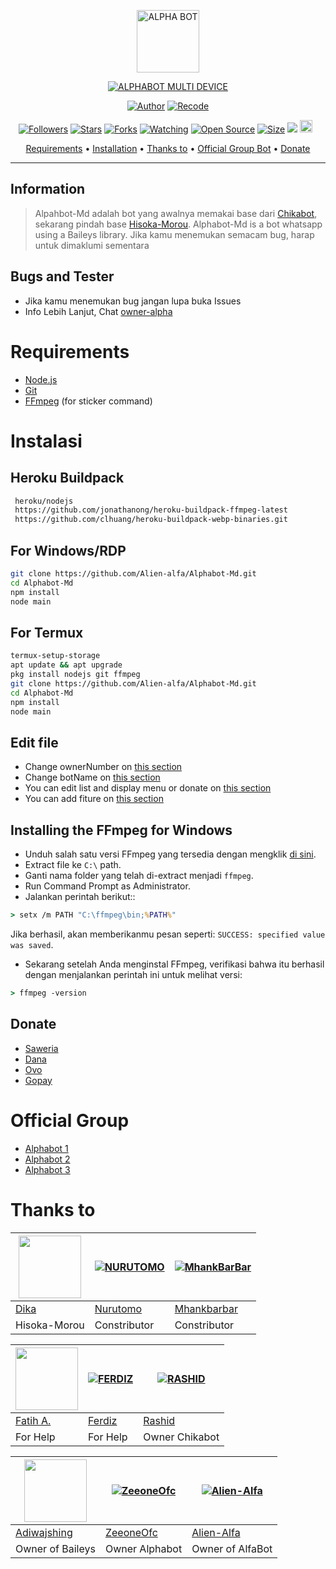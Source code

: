 <p align="center">
<img src="https://github.com/Alien-alfa/Alphabot-MD/blob/V7/image/lol.jpg?raw=true" alt="ALPHA BOT" width="100"/>


</p>
<p align="center">
<a href="#"><img title="ALPHABOT MULTI DEVICE" src="https://img.shields.io/badge/ALPHABOT MULTI DEVICE-green?colorA=%23ff0000&colorB=%23017e40&style=for-the-badge"></a>
</p>
<p align="center">
<a href="https://github.com/DikaArdnt"><img title="Author" src="https://img.shields.io/badge/Author-Dika-red.svg?style=for-the-badge&logo=github"></a>
<a href="https://github.com/zeeoneofc/Alphabot-Md"><img title="Recode" src="https://img.shields.io/badge/Recode-ZeeoneOfc-red.svg?style=for-the-badge&logo=github"></a>
</p>
<p align="center">
<a href="https://github.com/zeeoneofc/followers"><img title="Followers" src="https://img.shields.io/github/followers/zeeoneofc?color=red&style=flat-square"></a>
<a href="https://github.com/zeeoneofc/Alphabot-Md/stargazers/"><img title="Stars" src="https://img.shields.io/github/stars/zeeoneofc/Alphabot-Md?color=blue&style=flat-square"></a>
<a href="https://github.com/zeeoneofc/Alphabot-Md/network/members"><img title="Forks" src="https://img.shields.io/github/forks/zeeoneofc/Alphabot-Md?color=red&style=flat-square"></a>
<a href="https://github.com/zeeoneofc/Alphabot-Md/watchers"><img title="Watching" src="https://img.shields.io/github/watchers/zeeoneofc/Alphabot-Md?label=Watchers&color=blue&style=flat-square"></a>
<a href="https://github.com/zeeoneofc/Alphabot-Md"><img title="Open Source" src="https://badges.frapsoft.com/os/v2/open-source.svg?v=103"></a>
<a href="https://github.com/zeeoneofc/Alphabot-Md/"><img title="Size" src="https://img.shields.io/github/repo-size/zeeoneofc/Alphabot-Md?style=flat-square&color=green"></a>
<a href="https://hits.seeyoufarm.com"><img src="https://hits.seeyoufarm.com/api/count/incr/badge.svg?url=https%3A%2F%2Fgithub.com%2Fzeeoneofc%2FAlphabot-Md&count_bg=%2379C83D&title_bg=%23555555&icon=probot.svg&icon_color=%2300FF6D&title=hits&edge_flat=false"/></a>
<a href="https://github.com/zeeoneofc/Alphabot-Md/graphs/commit-activity"><img height="20" src="https://img.shields.io/badge/Maintained%3F-yes-green.svg"></a>&nbsp;&nbsp;
</p>

<p align="center">
  <a href="https://github.com/zeeoneofc/Alphabot-Md#requirements">Requirements</a> •
  <a href="https://github.com/zeeoneofc/Alphabot-Md#instalasi">Installation</a> •
  <a href="https://github.com/zeeoneofc/Alphabot-Md#thanks-to">Thanks to</a> •
  <a href="https://github.com/zeeoneofc/Alphabot-Md#Official-Group"> Official Group Bot</a> •
  <a href="https://github.com/zeeoneofc/Alphabot-Md#donate">Donate</a>
</p>
</div>


---

## Information
> Alpahbot-Md adalah bot yang awalnya memakai base dari [Chikabot](https://github.com/rashidsiregar28/chikabot/blob/main/README.md), sekarang pindah base [Hisoka-Morou](https://github.com/DikaArdnt/Hisoka-Morou). Alphabot-Md is a bot whatsapp using a Baileys library.
> Jika kamu menemukan semacam bug, harap untuk dimaklumi sementara

## Bugs and Tester
* Jika kamu menemukan bug jangan lupa buka Issues
* Info Lebih Lanjut, Chat [owner-alpha](https://wa.me/62887435047326)

# Requirements
* [Node.js](https://nodejs.org/en/)
* [Git](https://git-scm.com/downloads)
* [FFmpeg](https://github.com/BtbN/FFmpeg-Builds/releases/download/autobuild-2020-12-08-13-03/ffmpeg-n4.3.1-26-gca55240b8c-win64-gpl-4.3.zip) (for sticker command)

# Instalasi
## Heroku Buildpack
```bash
 heroku/nodejs
 https://github.com/jonathanong/heroku-buildpack-ffmpeg-latest
 https://github.com/clhuang/heroku-buildpack-webp-binaries.git
```

## For Windows/RDP
```bash
git clone https://github.com/Alien-alfa/Alphabot-Md.git
cd Alphabot-Md
npm install
node main
```
## For Termux
```bash
termux-setup-storage
apt update && apt upgrade
pkg install nodejs git ffmpeg
git clone https://github.com/Alien-alfa/Alphabot-Md.git
cd Alphabot-Md
npm install
node main
```

## Edit file
- Change ownerNumber on [this section](https://github.com/Nisakepo/Alphabot-MD/blob/67189736b7321a37ac09e6fc406690b9d49322de/settings.js#L26)
- Change botName on [this section](https://github.com/zeeoneofc/Alphabot-Md/blob/7a7ebe69cf44686d8a577f616b38b5d299ffefcc/config.json#L3)
- You can edit list and display menu or donate on [this section](https://github.com/zeeoneofc/Alphabot-Md/blob/main/help/ind.js)
- You can add fiture on [this section](https://github.com/zeeoneofc/Alphabot-Md/tree/main/message)


## Installing the FFmpeg for Windows
* Unduh salah satu versi FFmpeg yang tersedia dengan mengklik [di sini](https://www.gyan.dev/ffmpeg/builds/).
* Extract file ke `C:\` path.
* Ganti nama folder yang telah di-extract menjadi `ffmpeg`.
* Run Command Prompt as Administrator.
* Jalankan perintah berikut::
```cmd 
> setx /m PATH "C:\ffmpeg\bin;%PATH%"
```
Jika berhasil, akan memberikanmu pesan seperti: `SUCCESS: specified value was saved`.
* Sekarang setelah Anda menginstal FFmpeg, verifikasi bahwa itu berhasil dengan menjalankan perintah ini untuk melihat versi:
```cmd
> ffmpeg -version
```

## Donate
- [Saweria](https://saweria.co/zeeoneofc)
- [Dana](https://j.top4top.io/p_20532posd1.jpg)
- [Ovo](https://h.top4top.io/p_2053vk0uw1.jpg)
- [Gopay](https://i.top4top.io/p_2053em3vh1.jpg)

# Official Group
- [Alphabot 1](https://chat.whatsapp.com/EU890BcXjyBDkNaUT5WmYV)
- [Alphabot 2](https://chat.whatsapp.com/E8NExJwIbhBJYzssfqJNsE)
- [Alphabot 3](https://chat.whatsapp.com/KCSqHTky1apG7ApePsfiPy)


# Thanks to
<a href="https://github.com/DikaArdnt"><img src="https://github.com/DikaArdnt.png?size=100" width="100" height="100"></a> | [![NURUTOMO](https://github.com/Nurutomo.png?size=100)](https://github.com/Nurutomo) | [![MhankBarBar](https://github.com/MhankBarBar.png?size=100)](https://github.com/MhankBarBar)
---|---|---
[Dika](https://github.com/DikaArdnt)  | [Nurutomo](https://github.com/Nurutomo) |[Mhankbarbar](https://github.com/MhankBarBar)
Hisoka-Morou | Constributor | Constributor


 <a href="https://github.com/fatiharridho"><img src="https://github.com/fatiharridho.png?size=100" width="100" height="100"></a> | [![FERDIZ](https://github.com/FERDIZ-afk.png?size=100)](https://github.com/FERDIZ-afk) | [![RASHID](https://github.com/rashidsiregar28.png?size=100)](https://github.com/rashidsiregar28) 
 ---|---|---
[Fatih A.](https://github.com/fatiharridho) | [Ferdiz](https://github.com/FERDIZ-afk) | [Rashid](https://github.com/rashidsiregar28)
For Help | For Help | Owner Chikabot



<a href="https://github.com/adiwajshing"><img src="https://github.com/adiwajshing.png?size=100" width="100" height="100"></a> | [![ZeeoneOfc](http://github.com/zeeoneofc.png?size=100)](http://github.com/zeeoneofc) | [![Alien-Alfa](https://github.com/Alien-Alfa.png?size=100)](https://github.com/Alien-Alfa) 
---|---|---
[Adiwajshing](https://github.com/adiwajshing) | [ZeeoneOfc](https://zeeoneofc.github.io) | [Alien-Alfa](https://Alien-Alfa.github.io)
Owner of Baileys | Owner Alphabot | Owner of AlfaBot



